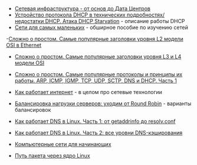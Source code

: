 - [Сетевая инфраструктура - от основ до Дата Центров](https://amarchenko.dev/translate/2023-10-02-network/)
- [Устройство протокола DHCP в технических подробностях/недостатки DHCP. Атака DHCP Starvation](https://habr.com/ru/articles/825016/) - описание работы DHCP
- [Сети для самых маленьких](https://linkmeup.gitbook.io/sdsm) - обширное пособие по изучению сетей

-[Сложно о простом. Самые популярные заголовки уровня L2 модели OSI в Ethernet](https://habr.com/ru/companies/timeweb/articles/836038/)
- [Сложно о простом. Самые популярные заголовки уровня L3 и L4 модели OSI](https://habr.com/ru/companies/timeweb/articles/846878/)
- [Сложно о простом. Самые популярные протоколы и принципы их работы. ARP, ICMP, IGMP, TCP, UDP, SCTP, DNS и DHCP. Часть 1](https://habr.com/ru/companies/timeweb/articles/848604/)

- [Как работает интернет](https://habr.com/ru/articles/840116/) - в целом про сетевые технологии

- [Балансировка нагрузки серверов: уходим от Round Robin](https://habr.com/ru/articles/906558/) - варианты балансировок

- [Как работает DNS в Linux. Часть 1: от getaddrinfo до resolv.conf](https://habr.com/ru/companies/k2tech/articles/919194/)
- [Как работает DNS в Linux. Часть 2: все уровни DNS-кэширования](https://habr.com/ru/companies/k2tech/articles/925736/)

- [Компьютерные сети для начинающих](https://habr.com/ru/articles/925448/)

- [Путь пакета через ядро Linux](https://habr.com/ru/articles/886058/)